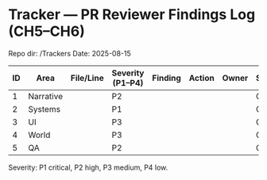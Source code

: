 # Tracker — PR Reviewer Findings Log (CH5–CH6)
Repo dir: /Trackers
Date: 2025-08-15

| ID | Area | File/Line | Severity (P1–P4) | Finding | Action | Owner | Status |
|---|---|---|---|---|---|---|---|
| 1 | Narrative |  | P2 |  |  |  | Open |
| 2 | Systems |  | P1 |  |  |  | Open |
| 3 | UI |  | P3 |  |  |  | Open |
| 4 | World |  | P3 |  |  |  | Open |
| 5 | QA |  | P2 |  |  |  | Open |

Severity: P1 critical, P2 high, P3 medium, P4 low.
